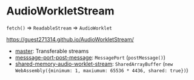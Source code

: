 # AudioWorkletStream
`fetch()` => `ReadableStream` => `AudioWorklet`

https://guest271314.github.io/AudioWorkletStream/

- [master](https://github.com/guest271314/AudioWorkletStream): Transferable streams
- [messsage-port-post-message](https://github.com/guest271314/AudioWorkletStream/tree/message-port-post-message): `MessagePort` (`postMessage()`)
- [shared-memory-audio-worklet-stream](https://github.com/guest271314/AudioWorkletStream/tree/shared-memory-audio-worklet-stream): `SharedArrayBuffer` (`new WebAssembly({minimum: 1, maxiumum: 65536 * 4436, shared: true})`)
